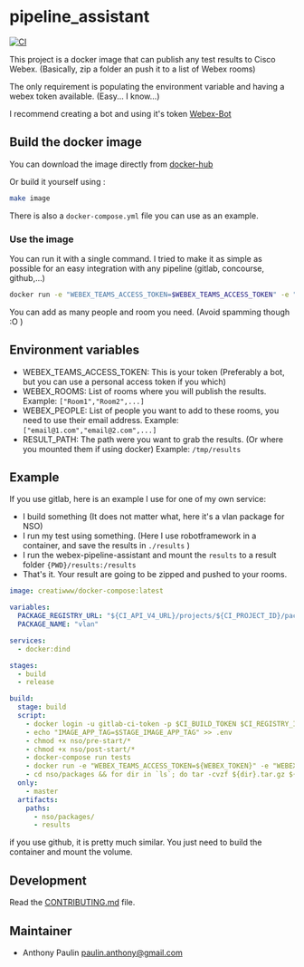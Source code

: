 # pipeline_assistant

[![CI](https://github.com/Gwynbl31dd//webex-pipeline-assistant/actions/workflows/docker-image.yml/badge.svg)](https://github.com/Gwynbl31dd//webex-pipeline-assistant/actions/workflows/docker-image.yml)

This project is a docker image that can publish any test results to Cisco Webex. (Basically, zip a folder an push it to a list of Webex rooms)

The only requirement is populating the environment variable and having a webex token available. (Easy... I know...)

I recommend creating a bot and using it's token [Webex-Bot](https://developer.webex.com/docs/bots)

## Build the docker image

You can download the image directly from [docker-hub](https://hub.docker.com/r/gwynbl31dd/webex-pipeline-assistant)

Or build it yourself using :

```bash
make image
```

There is also a ``docker-compose.yml`` file you can use as an example. 

### Use the image

You can run it with a single command. I tried to make it as simple as possible for an easy integration with any pipeline (gitlab, concourse, github,...)

```bash
docker run -e "WEBEX_TEAMS_ACCESS_TOKEN=$WEBEX_TEAMS_ACCESS_TOKEN" -e "WEBEX_ROOMS=[\"Room name\"]" -e "WEBEX_PEOPLE=[\"your@mail.com\"]" -e "RESULT_PATH=/results" -v ${PWD}/results:/results gwynbl31dd/webex-pipeline-assistant:latest
```

You can add as many people and room you need. (Avoid spamming though :O ) 

## Environment variables

* WEBEX_TEAMS_ACCESS_TOKEN: This is your token (Preferably a bot, but you can use a personal access token if you which)
* WEBEX_ROOMS: List of rooms where you will publish the results. Example: ``["Room1","Room2",...]``
* WEBEX_PEOPLE: List of people you want to add to these rooms, you need to use their email address. Example: ``["email@1.com","email@2.com",...]``
* RESULT_PATH: The path were you want to grab the results. (Or where you mounted them if using docker) Example: ``/tmp/results``

## Example

If you use gitlab, here is an example I use for one of my own service:

* I build something (It does not matter what, here it's a vlan package for NSO)
* I run my test using something. (Here I use robotframework in a container, and save the results in ``./results`` )
* I run the webex-pipeline-assistant and mount the ``results`` to a result folder ``{PWD}/results:/results``
* That's it. Your result are going to be zipped and pushed to your rooms. 

```yaml
image: creatiwww/docker-compose:latest

variables:
  PACKAGE_REGISTRY_URL: "${CI_API_V4_URL}/projects/${CI_PROJECT_ID}/packages/generic"
  PACKAGE_NAME: "vlan"

services:
  - docker:dind

stages:
  - build
  - release

build:
  stage: build
  script:
    - docker login -u gitlab-ci-token -p $CI_BUILD_TOKEN $CI_REGISTRY_IMAGE
    - echo "IMAGE_APP_TAG=$STAGE_IMAGE_APP_TAG" >> .env
    - chmod +x nso/pre-start/*
    - chmod +x nso/post-start/*
    - docker-compose run tests
    - docker run -e "WEBEX_TEAMS_ACCESS_TOKEN=${WEBEX_TOKEN}" -e "WEBEX_ROOMS=[\"NSO Service pipeline\"]" -e "WEBEX_PEOPLE=[\"apaulin@cisco.com\"]" -e "RESULT_PATH=/results" -v ${PWD}/results:/results gwynbl31dd/webex-pipeline-assistant:master
    - cd nso/packages && for dir in `ls`; do tar -cvzf ${dir}.tar.gz ${dir}; done
  only:
    - master
  artifacts:
    paths:
      - nso/packages/
      - results
```

if you use github, it is pretty much similar. You just need to build the container and mount the volume.

## Development

Read the [CONTRIBUTING.md](CONTRIBUTING.md) file.

## Maintainer

* Anthony Paulin <paulin.anthony@gmail.com>